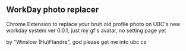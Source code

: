 ## WorkDay photo replacer
Chrome Extension to replace your bruh old profile photo
on UBC's new workday system
ver 0.0.1, just my gf's avatar, no setting page yet 

by "Winslow (Hu)Flandre", god please get me into ubc cs
